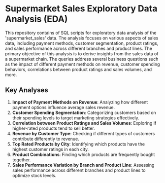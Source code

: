 # Supermarket Sales Exploratory Data Analysis (EDA)

This repository contains of SQL scripts for exploratory data analysis of the 'supermarket_sales' data. The analysis focuses on various aspects of sales data, including payment methods, customer segmentation, product ratings, and sales performance across different branches and product lines. The primary objective of this analysis is to derive insights from the sales data of a supermarket chain. The queries address several business questions such as the impact of different payment methods on revenue, customer spending behaviors, correlations between product ratings and sales volumes, and more.

## Key Analyses
1. **Impact of Payment Methods on Revenue**: Analyzing how different payment options influence average sales revenue.
2. **Customer Spending Segmentation**: Categorizing customers based on their spending levels to target marketing strategies effectively.
3. **Correlation between Product Ratings and Sales Volumes**: Exploring if higher-rated products tend to sell better.
4. **Revenue by Customer Type**: Checking if different types of customers contribute differently to revenue.
5. **Top Rated Products by City**: Identifying which products have the highest customer ratings in each city.
6. **Product Combinations**: Finding which products are frequently bought together.
7. **Sales Performance Variation by Branch and Product Line**: Assessing sales performance across different branches and product lines to optimize stock levels.
